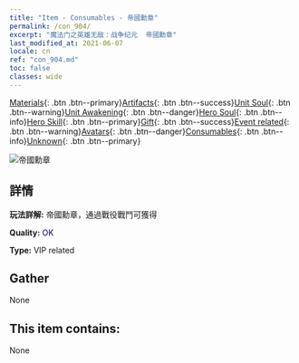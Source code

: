```yaml
---
title: "Item - Consumables - 帝國勳章"
permalink: /con_904/
excerpt: "魔法门之英雄无敌：战争纪元  帝國勳章"
last_modified_at: 2021-06-07
locale: cn
ref: "con_904.md"
toc: false
classes: wide
---
```

 [Materials](/ItemsCN/){: .btn .btn--primary}[Artifacts](/ItemsCN/Artifacts/){: .btn .btn--success}[Unit Soul](/ItemsCN/UnitSoul/){: .btn .btn--warning}[Unit Awakening](/ItemsCN/UnitAwakening/){: .btn .btn--danger}[Hero Soul](/ItemsCN/HeroSoul/){: .btn .btn--info}[Hero Skill](/ItemsCN/HeroSkill/){: .btn .btn--primary}[Gift](/ItemsCN/Gift/){: .btn .btn--success}[Event related](/ItemsCN/Events/){: .btn .btn--warning}[Avatars](/ItemsCN/Avatars/){: .btn .btn--danger}[Consumables](/ItemsCN/Consumables/){: .btn .btn--info}[Unknown](/ItemsCN/Unknown/){: .btn .btn--primary}

 ![帝國勳章](/images/t/i_108.png)

## 詳情
 **玩法詳解:** 帝國勳章，通過戰役戰鬥可獲得

 **Quality:** <span style="color: #000080">OK</span>

 **Type:** VIP related

## Gather

  None

## This item contains:

  None

